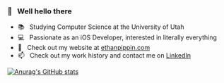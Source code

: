 ### 👋 &nbsp; Well hello there

- 📚 &nbsp; Studying Computer Science at the University of Utah
- 💻 &nbsp; Passionate as an iOS Developer, interested in literally everything
- 📝 &nbsp; Check out my website at [ethanpippin.com](https://ethanpippin.com)
- 📫 &nbsp; Check out my work history and contact me on [LinkedIn](https://www.linkedin.com/in/ethan-pippin-b0754a164/)

[![Anurag's GitHub stats](https://github-readme-stats.vercel.app/api?username=LePips&hide=stars&count_private=true&theme=dracula)](https://github.com/anuraghazra/github-readme-stats)

